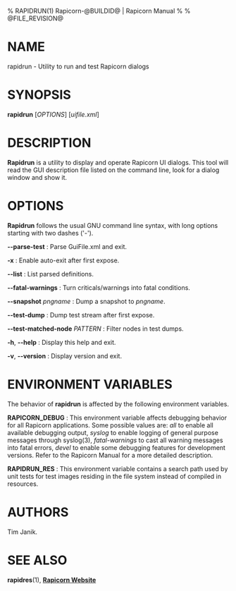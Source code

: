 % RAPIDRUN(1) Rapicorn-@BUILDID@ | Rapicorn Manual
%
% @FILE_REVISION@


# NAME
rapidrun - Utility to run and test Rapicorn dialogs


# SYNOPSIS
**rapidrun** [*OPTIONS*] [*uifile.xml*]


# DESCRIPTION

**Rapidrun** is a utility to display and operate Rapicorn UI dialogs.
This tool will read the GUI description file listed on the command line, look for a dialog window and show it.


# OPTIONS

**Rapidrun** follows the usual GNU command line syntax, with long options starting with two dashes ('-').

**\--parse-test**
:   Parse GuiFile.xml and exit.

**-x**
:   Enable auto-exit after first expose.

**\--list**
:   List parsed definitions.

**\--fatal-warnings**
:   Turn criticals/warnings into fatal conditions.

**\--snapshot** *pngname*
:   Dump a snapshot to *pngname*.

**\--test-dump**
:   Dump test stream after first expose.

**\--test-matched-node** *PATTERN*
:   Filter nodes in test dumps.

**-h**, **\--help**
:   Display this help and exit.

**-v**, **\--version**
:   Display version and exit.


# ENVIRONMENT VARIABLES

The behavior of **rapidrun** is affected by the following environment variables.

**RAPICORN_DEBUG**
:   This environment variable affects debugging behavior for all Rapicorn applications.
    Some possible values are:
    *all* to enable all available debugging output,
    *syslog* to enable logging of general purpose messages through syslog(3),
    *fatal-warnings* to cast all warning messages into fatal errors,
    *devel* to enable some debugging features for development versions.
    Refer to the Rapicorn Manual for a more detailed description.

**RAPIDRUN_RES**
:   This environment variable contains a search path used by unit tests for test images
    residing in the file system instead of compiled in resources.


# AUTHORS
Tim Janik.


# SEE ALSO

**rapidres**(1), [**Rapicorn Website**](https://rapicorn.testbit.org)
